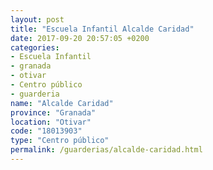 ```yaml
---
layout: post
title: "Escuela Infantil Alcalde Caridad"
date: 2017-09-20 20:57:05 +0200
categories:
- Escuela Infantil
- granada
- otivar
- Centro público
- guarderia
name: "Alcalde Caridad"
province: "Granada"
location: "Otivar"
code: "18013903"
type: "Centro público"
permalink: /guarderias/alcalde-caridad.html
---
```

